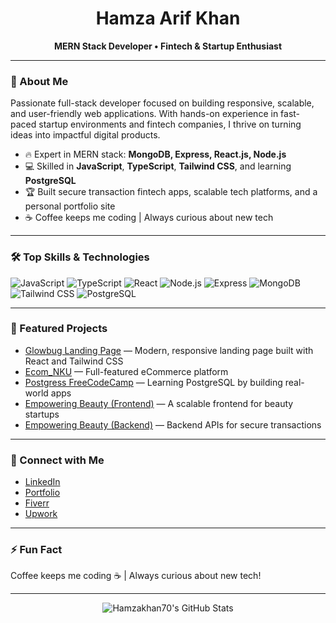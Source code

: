 <!-- Hi there, welcome to my GitHub! 👋 -->

<h1 align="center" color="yellow-300">Hamza Arif Khan</h1>
<p align="center">
  <b>MERN Stack Developer • Fintech & Startup Enthusiast</b>
</p>

---

### 🚀 About Me

Passionate full-stack developer focused on building responsive, scalable, and user-friendly web applications. With hands-on experience in fast-paced startup environments and fintech companies, I thrive on turning ideas into impactful digital products.

- 🔥 Expert in MERN stack: <b>MongoDB, Express, React.js, Node.js</b>
- 💻 Skilled in <b>JavaScript</b>, <b>TypeScript</b>, <b>Tailwind CSS</b>, and learning <b>PostgreSQL</b>
- 🏆 Built secure transaction fintech apps, scalable tech platforms, and a personal portfolio site
- ☕ Coffee keeps me coding | Always curious about new tech

---

### 🛠️ Top Skills & Technologies

![JavaScript](https://img.shields.io/badge/-JavaScript-black?style=flat-square&logo=javascript)
![TypeScript](https://img.shields.io/badge/-TypeScript-black?style=flat-square&logo=typescript)
![React](https://img.shields.io/badge/-React-black?style=flat-square&logo=react)
![Node.js](https://img.shields.io/badge/-Node.js-black?style=flat-square&logo=node.js)
![Express](https://img.shields.io/badge/-Express-black?style=flat-square&logo=express)
![MongoDB](https://img.shields.io/badge/-MongoDB-black?style=flat-square&logo=mongodb)
![Tailwind CSS](https://img.shields.io/badge/-Tailwind%20CSS-black?style=flat-square&logo=tailwind-css)
![PostgreSQL](https://img.shields.io/badge/-PostgreSQL-black?style=flat-square&logo=postgresql)

---

### 🌟 Featured Projects

- [Glowbug Landing Page](https://github.com/Hamzakhan70/Glowbug-LandingPage) — Modern, responsive landing page built with React and Tailwind CSS
- [Ecom_NKU](https://github.com/Hamzakhan70/Ecom_NKU) — Full-featured eCommerce platform
- [Postgress FreeCodeCamp](https://github.com/Hamzakhan70/postgress-freecodecamp) — Learning PostgreSQL by building real-world apps
- [Empowering Beauty (Frontend)](https://github.com/mianfaheem/empowering-beauty-frontend) — A scalable frontend for beauty startups
- [Empowering Beauty (Backend)](https://github.com/mianfaheem/empowering-beauty-backend) — Backend APIs for secure transactions

---

### 🔗 Connect with Me

- [LinkedIn](https://www.linkedin.com/in/hamza-arif-khan-87064319b)
- [Portfolio](https://port-folio-next-js-ecru.vercel.app/)
- [Fiverr](https://www.fiverr.com/s/GzW60Kq)
- [Upwork](https://www.upwork.com/freelancers/~015348c4af2c471ff4)

---

### ⚡ Fun Fact

Coffee keeps me coding ☕ | Always curious about new tech!

---

<p align="center">
  <img src="https://github-readme-stats.vercel.app/api?username=Hamzakhan70&show_icons=true&theme=radical" alt="Hamzakhan70's GitHub Stats"/>
</p>
